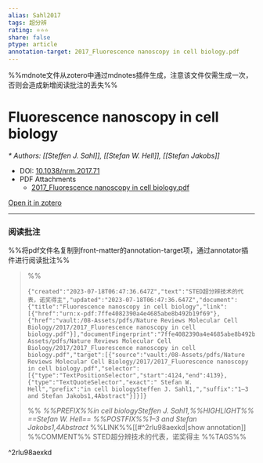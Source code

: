```yaml
---
alias: Sahl2017
tags: 超分辨
rating: ⭐⭐⭐
share: false
ptype: article
annotation-target: 2017_Fluorescence nanoscopy in cell biology.pdf
---
```


%%mdnote文件从zotero中通过mdnotes插件生成，注意该文件仅需生成一次，否则会造成新增阅读批注的丢失%%

# Fluorescence nanoscopy in cell biology
<cite>* Authors: [[Steffen J. Sahl]], [[Stefan W. Hell]], [[Stefan Jakobs]]</cite>
* DOI: [10.1038/nrm.2017.71](https://doi.org/10.1038/nrm.2017.71)
* PDF Attachments
	- [2017_Fluorescence nanoscopy in cell biology.pdf](zotero://open-pdf/library/items/HLWAUE4J)

[Open it in zotero](zotero://select/items/@Sahl2017)

***


### 阅读批注

%%将pdf文件名复制到front-matter的annotation-target项，通过annotator插件进行阅读批注%%



>%%
>```annotation-json
>{"created":"2023-07-18T06:47:36.647Z","text":"STED超分辨技术的代表，诺奖得主","updated":"2023-07-18T06:47:36.647Z","document":{"title":"Fluorescence nanoscopy in cell biology","link":[{"href":"urn:x-pdf:7ffe4082390a4e4685abe8b492b19f69"},{"href":"vault:/08-Assets/pdfs/Nature Reviews Molecular Cell Biology/2017/2017_Fluorescence nanoscopy in cell biology.pdf"}],"documentFingerprint":"7ffe4082390a4e4685abe8b492b19f69"},"uri":"vault:/08-Assets/pdfs/Nature Reviews Molecular Cell Biology/2017/2017_Fluorescence nanoscopy in cell biology.pdf","target":[{"source":"vault:/08-Assets/pdfs/Nature Reviews Molecular Cell Biology/2017/2017_Fluorescence nanoscopy in cell biology.pdf","selector":[{"type":"TextPositionSelector","start":4124,"end":4139},{"type":"TextQuoteSelector","exact":" Stefan W. Hell","prefix":"in cell biologySteffen J. Sahl1,","suffix":"1–3 and Stefan Jakobs1,4Abstract"}]}]}
>```
>%%
>*%%PREFIX%%in cell biologySteffen J. Sahl1,%%HIGHLIGHT%% ==Stefan W. Hell== %%POSTFIX%%1–3 and Stefan Jakobs1,4Abstract*
>%%LINK%%[[#^2rlu98aexkd|show annotation]]
>%%COMMENT%%
>STED超分辨技术的代表，诺奖得主
>%%TAGS%%
>
^2rlu98aexkd
